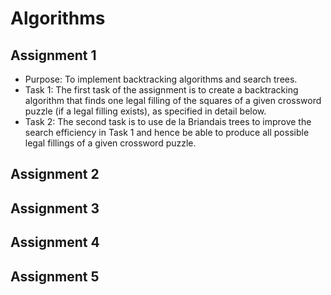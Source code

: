 # Algorithms

## Assignment 1
- Purpose: To implement backtracking algorithms and search trees.
- Task 1: The first task of the assignment is to create a backtracking algorithm that finds one legal filling of
the squares of a given crossword puzzle (if a legal filling exists), as specified in detail below.
- Task 2: The second task is to use de la Briandais trees to improve the search efficiency in Task 1 and
hence be able to produce all possible legal fillings of a given crossword puzzle.

## Assignment 2

## Assignment 3

## Assignment 4

## Assignment 5

